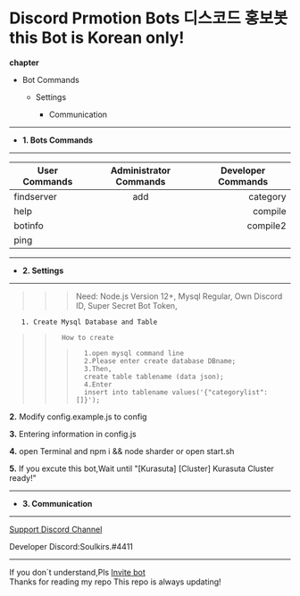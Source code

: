 Discord Prmotion Bots 디스코드 홍보봇   **this Bot is Korean only!**
=============
**chapter**                             
* Bot Commands

  + Settings

    * Communication

---------------------------------------
+ **1. Bots Commands**
---------------------------------------
|  <center>User Commands</center> |  <center>Administrator Commands</center> |  <center>Developer Commands</center> |
|:--------|:--------:|--------:|
 |findserver |add  |category |
 |help | |compile |
 |botinfo | |compile2 |
 |ping |     |
---------------------------------------
+ **2. Settings**
---------------------------------------

>	>	>    Need:
>	>	>     Node.js Version 12+,
>	>	>     Mysql Regular,
>	>	>     Own Discord ID,
>	>	>     Super Secret Bot Token,
    
    
       1. Create Mysql Database and Table
       
> >       How to create
>	>	>       1.open mysql command line
>	>	>       2.Please enter create database DBname;
>	>	>       3.Then, 
>	>	>       create table tablename (data json);
>	>	>       4.Enter
>	>	>       insert into tablename values('{"categorylist": []}');
>	>	>               
       
          
   **2.** Modify config.example.js to config
   
   
   
   **3.** Entering information in config.js
   
   
   
  
   **4.** open Terminal and npm i && node sharder or open start.sh
   
   **5.** If you excute this bot,Wait until "[Kurasuta] [Cluster] Kurasuta Cluster ready!"
   
   ---------------------------------------
   + **3. Communication**
   ---------------------------------------
   
   [Support Discord Channel](https://discord.gg/KpjwFRE)  
   
   Developer Discord:Soulkirs.#4411
   
   ---------------------------------------
   If you don`t understand,Pls [Invite bot](https://discord.com/login?redirect_to=%2Foauth2%2Fauthorize%3Fclient_id%3D638683182316650506%26permissions%3D8%26scope%3Dbot)   
   Thanks for reading my repo  This repo is always updating!
   
  
